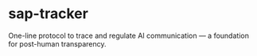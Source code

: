 # sap-tracker
One-line protocol to trace and regulate AI communication — a foundation for post-human transparency.
